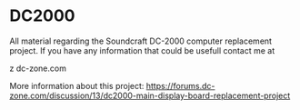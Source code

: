 # DC2000

All material regarding the Soundcraft DC-2000 computer replacement project.
If you have any information that could be usefull contact me at

z <at> dc-zone.com

More information about this project:
https://forums.dc-zone.com/discussion/13/dc2000-main-display-board-replacement-project
